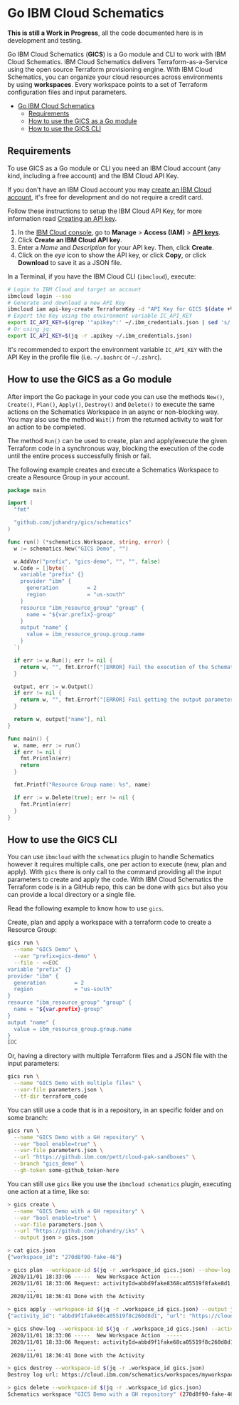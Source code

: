 # Go IBM Cloud Schematics

**This is still a Work in Progress**, all the code documented here is in development and testing.

Go IBM Cloud Schematics (**GICS**) is a Go module and CLI to work with IBM Cloud Schematics. IBM Cloud Schematics delivers Terraform-as-a-Service using the open source Terraform provisioning engine. With IBM Cloud Schematics, you can organize your cloud resources across environments by using **workspaces**. Every workspace points to a set of Terraform configuration files and input parameters.

- [Go IBM Cloud Schematics](#go-ibm-cloud-schematics)
  - [Requirements](#requirements)
  - [How to use the GICS as a Go module](#how-to-use-the-gics-as-a-go-module)
  - [How to use the GICS CLI](#how-to-use-the-gics-cli)

## Requirements

To use GICS as a Go module or CLI you need an IBM Cloud account (any kind, including a free account) and the IBM Cloud API Key.

If you don't have an IBM Cloud account you may [create an IBM Cloud account](https://cloud.ibm.com/registration), it's free for development and do not require a credit card.

Follow these instructions to setup the IBM Cloud API Key, for more information read [Creating an API key](https://cloud.ibm.com/docs/account?topic=account-userapikey#create_user_key).

1. In the [IBM Cloud console](https://cloud.ibm.com), go to **Manage** > **Access (IAM)** > **[API keys](https://cloud.ibm.com/iam/apikeys)**.
2. Click **Create an IBM Cloud API key**.
3. Enter a *Name* and *Description* for your API key. Then, click **Create**.
4. Click on the *eye* icon to show the API key, or click **Copy**, or click **Download** to save it as a JSON file.

In a Terminal, if you have the IBM Cloud CLI (`ibmcloud`), execute:

```bash
# Login to IBM Cloud and target an account
ibmcloud login --sso
# Generate and download a new API Key
ibmcloud iam api-key-create TerraformKey -d "API Key for GICS $(date +%m-%d-%Y)" --file ~/.ibm_credentials.json
# Export the Key using the environment variable IC_API_KEY
export IC_API_KEY=$(grep '"apikey":' ~/.ibm_credentials.json | sed 's/.*: "\(.*\)".*/\1/')
# Or using jq:
export IC_API_KEY=$(jq -r .apikey ~/.ibm_credentials.json)
```

It's recommended to export the environment variable `IC_API_KEY` with the API Key in the profile file (i.e. `~/.bashrc` or `~/.zshrc`).

## How to use the GICS as a Go module

After import the Go package in your code you can use the methods `New()`, `Create()`, `Plan()`, `Apply()`, `Destroy()` and `Delete()` to execute the same actions on the Schematics Workspace in an async or non-blocking way. You may also use the method `Wait()` from the returned activity to wait for an action to be completed.

The method `Run()` can be used to create, plan and apply/execute the given Terraform code in a synchronous way, blocking the execution of the code until the entire process successfully finish or fail.

The following example creates and execute a Schematics Workspace to create a Resource Group in your account.

```go
package main

import (
  "fmt"

  "github.com/johandry/gics/schematics"
)

func run() (*schematics.Workspace, string, error) {
  w := schematics.New("GICS Demo", "")

  w.AddVar("prefix", "gics-demo", "", "", false)
  w.Code = []byte(`
    variable "prefix" {}
    provider "ibm" {
      generation         = 2
      region             = "us-south"
    }
    resource "ibm_resource_group" "group" {
      name = "${var.prefix}-group"
    }
    output "name" {
      value = ibm_resource_group.group.name
    }
  `)

  if err := w.Run(); err != nil {
    return w, "", fmt.Errorf("[ERROR] Fail the execution of the Schematics Workspace. %s", err)
  }

  output, err := w.Output()
  if err != nil {
    return w, "", fmt.Errorf("[ERROR] Fail getting the output parameters of the Schematics Workspace. %s", err)
  }

  return w, output["name"], nil
}

func main() {
  w, name, err := run()
  if err != nil {
    fmt.Println(err)
    return
  }

  fmt.Printf("Resource Group name: %s", name)

  if err := w.Delete(true); err != nil {
    fmt.Println(err)
  }
}
```

## How to use the GICS CLI

You can use `ibmcloud` with the `schematics` plugin to handle Schematics however it requires multiple calls, one per action to execute (new, plan and apply). With `gics` there is only call to the command providing all the input parameters to create and apply the code. With IBM Cloud Schematics the Terraform code is in a GitHub repo, this can be done with `gics` but also you can provide a local directory or a single file.

Read the following example to know how to use `gics`.

Create, plan and apply a workspace with a terraform code to create a Resource Group:

```bash
gics run \
  --name "GICS Demo" \
  --var "prefix=gics-demo" \
  --file - <<EOC
variable "prefix" {}
provider "ibm" {
  generation         = 2
  region             = "us-south"
}
resource "ibm_resource_group" "group" {
  name = "${var.prefix}-group"
}
output "name" {
  value = ibm_resource_group.group.name
}
EOC
```

Or, having a directory with multiple Terraform files and a JSON file with the input parameters:

```bash
gics run \
  --name "GICS Demo with multiple files" \
  --var-file parameters.json \
  --tf-dir terraform_code
```

You can still use a code that is in a repository, in an specific folder and on some branch:

```bash
gics run \
  --name "GICS Demo with a GH repository" \
  --var "bool enable=true" \
  --var-file parameters.json \
  --url "https://github.ibm.com/pett/cloud-pak-sandboxes" \
  --branch "gics_demo" \
  --gh-token some-github_token-here
```

You can still use `gics` like you use the `ibmcloud schematics` plugin, executing one action at a time, like so:

```bash
> gics create \
  --name "GICS Demo with a GH repository" \
  --var "bool enable=true" \
  --var-file parameters.json \
  --url "https://github.com/johandry/iks" \
  --output json > gics.json

> cat gics.json
{"workspace_id": "270d8f90-fake-46"}

> gics plan --workspace-id $(jq -r .workspace_id gics.json) --show-log
 2020/11/01 18:33:06 -----  New Workspace Action  -----
 2020/11/01 18:33:06 Request: activityId=abbd9fake8368ca05519f8fake8d1, account=f06..........................887, owner=user@email.com, requestID=a5b24441-fake-fake-fake-e775c8325d53
      ...
 2020/11/01 18:36:41 Done with the Activity

> gics apply --workspace-id $(jq -r .workspace_id gics.json) --output json
{"activity_id": "abbd9f1fake68ca05519f8c260d8d1", "url": "https://cloud.ibm.com/schematics/workspaces/270d8f90-fake-46/log/abbd9f1fake68ca05519f8c260d8d1"}

> gics show-log --workspace-id $(jq -r .workspace_id gics.json) --activity-id abbd9f1fake68ca05519f8c260d8d1
 2020/11/01 18:33:06 -----  New Workspace Action  -----
 2020/11/01 18:33:06 Request: activityId=abbd9f1fake68ca05519f8c260d8d1, account=f06..........................887, owner=user@email.com, requestID=a5b24441-fake-fake-fake-e5.fake.d53
      ...
 2020/11/01 18:36:41 Done with the Activity

> gics destroy --workspace-id $(jq -r .workspace_id gics.json)
Destroy log url: https://cloud.ibm.com/schematics/workspaces/myworkspace-270d8f90-fake-46/log/abbfakea08368ca05fake60d8d1

> gics delete --workspace-id $(jq -r .workspace_id gics.json)
Schematics workspace "GICS Demo with a GH repository" (270d8f90-fake-46) has been deleted
```
